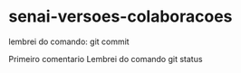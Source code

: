 # senai-versoes-colaboracoes
lembrei do comando: git commit

Primeiro comentario
Lembrei do comando git status

